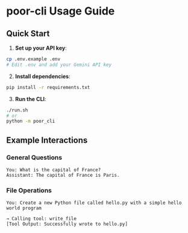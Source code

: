 # poor-cli Usage Guide

## Quick Start

1. **Set up your API key**:
```bash
cp .env.example .env
# Edit .env and add your Gemini API key
```

2. **Install dependencies**:
```bash
pip install -r requirements.txt
```

3. **Run the CLI**:
```bash
./run.sh
# or
python -m poor_cli
```

## Example Interactions

### General Questions

```
You: What is the capital of France?
Assistant: The capital of France is Paris.
```

### File Operations

```
You: Create a new Python file called hello.py with a simple hello world program

→ Calling tool: write_file
[Tool Output: Successfully wrote to hello.py]